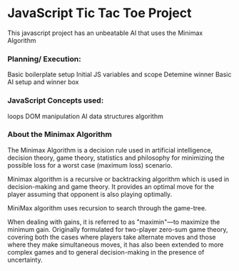 # JavaScript Tic Tac Toe Project

This javascript project has an unbeatable AI that uses the 
Minimax Algorithm


### Planning/ Execution:
Basic boilerplate setup
Initial JS variables and scope
Detemine winner
Basic AI setup and winner box

### JavaScript Concepts used:
loops
DOM manipulation
AI
data structures
algorithm

### About the Minimax Algorithm 

The Minimax Algorithm is a decision rule used in artificial intelligence, decision theory, game theory, statistics and philosophy for minimizing the possible loss for a worst case (maximum loss) scenario.

Minimax algorithm is a recursive or backtracking algorithm which is used in decision-making and game theory. It provides an optimal move for the player assuming that opponent is also playing optimally.

MiniMax algorithm uses recursion to search through the game-tree.

When dealing with gains, it is referred to as "maximin"—to maximize the minimum gain. Originally formulated for two-player zero-sum game theory, covering both the cases where players take alternate moves and those where they make simultaneous moves, it has also been extended to more complex games and to general decision-making in the presence of uncertainty.